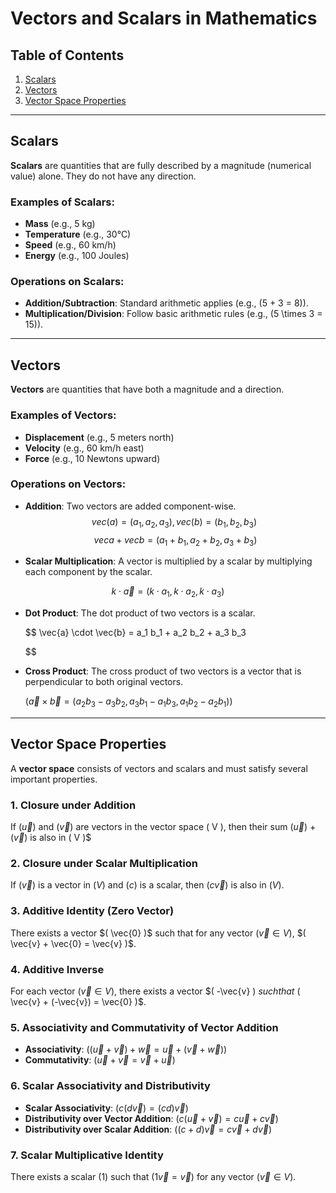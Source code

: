 # Vectors and Scalars in Mathematics

## Table of Contents
1. [Scalars](#scalars)
2. [Vectors](#vectors)
3. [Vector Space Properties](#vector-space-properties)

---

## Scalars

**Scalars** are quantities that are fully described by a magnitude (numerical value) alone. They do not have any direction.

### Examples of Scalars:
- **Mass** (e.g., 5 kg)
- **Temperature** (e.g., 30°C)
- **Speed** (e.g., 60 km/h)
- **Energy** (e.g., 100 Joules)

### Operations on Scalars:
- **Addition/Subtraction**: Standard arithmetic applies (e.g., \(5 + 3 = 8\)).
- **Multiplication/Division**: Follow basic arithmetic rules (e.g., \(5 \times 3 = 15\)).

---

## Vectors

**Vectors** are quantities that have both a magnitude and a direction.

### Examples of Vectors:
- **Displacement** (e.g., 5 meters north)
- **Velocity** (e.g., 60 km/h east)
- **Force** (e.g., 10 Newtons upward)

### Operations on Vectors:
- **Addition**: Two vectors are added component-wise.
$$
 vec(a) = (a_1, a_2, a_3),vec(b) = (b_1, b_2, b_3)\
$$
$$
vec{a} + vec{b} = (a_1 + b_1, a_2 + b_2, a_3 + b_3)
$$

- **Scalar Multiplication**: A vector is multiplied by a scalar by multiplying each component by the scalar.
  
 $$
  k \cdot \vec{a} = (k \cdot a_1, k \cdot a_2, k \cdot a_3)
 $$
 
- **Dot Product**: The dot product of two vectors is a scalar.
 
  $$
  \vec{a} \cdot \vec{b} = a_1 b_1 + a_2 b_2 + a_3 b_3
  
  $$

- **Cross Product**: The cross product of two vectors is a vector that is perpendicular to both original vectors.

  $(\vec{a} \times \vec{b} = (a_2 b_3 - a_3 b_2, a_3 b_1 - a_1 b_3, a_1 b_2 - a_2 b_1))$

---

## Vector Space Properties

A **vector space** consists of vectors and scalars and must satisfy several important properties.

### 1. Closure under Addition
If $(\vec{u})$ and $( \vec{v} )$ are vectors in the vector space \( V \), then their sum $( \vec{u})$ + $( \vec{v} )$ is also in \( V \)$

### 2. Closure under Scalar Multiplication
If $( \vec{v} )$ is a vector in $( V )$ and $( c )$ is a scalar, then $( c\vec{v} )$ is also in $( V )$.

### 3. Additive Identity (Zero Vector)
There exists a vector $( \vec{0} )$ such that for any vector $( \vec{v} \in V )$, $( \vec{v} + \vec{0} = \vec{v} )$.

### 4. Additive Inverse
For each vector $( \vec{v} \in V )$, there exists a vector $( -\vec{v} ) $such that$ ( \vec{v} + (-\vec{v}) = \vec{0} )$.

### 5. Associativity and Commutativity of Vector Addition
- **Associativity**: $( (\vec{u} + \vec{v}) + \vec{w} = \vec{u} + (\vec{v} + \vec{w}) )$
- **Commutativity**: $( \vec{u} + \vec{v} = \vec{v} + \vec{u} )$

### 6. Scalar Associativity and Distributivity
- **Scalar Associativity**: $( c(d\vec{v}) = (cd)\vec{v} )$
- **Distributivity over Vector Addition**: $( c(\vec{u} + \vec{v}) = c\vec{u} + c\vec{v} )$
- **Distributivity over Scalar Addition**: $( (c + d)\vec{v} = c\vec{v} + d\vec{v} )$

### 7. Scalar Multiplicative Identity
There exists a scalar $( 1 )$ such that $( 1\vec{v} = \vec{v} )$ for any vector $( \vec{v} \in V )$.